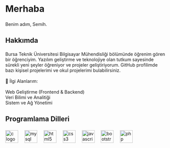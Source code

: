 <h1 align="left">Merhaba</h1>

###

<p align="left">Benim adım, Semih.</p>

###

<h2 align="left">Hakkımda</h2>

###

<p align="left">Bursa Teknik Üniversitesi Bilgisayar Mühendisliği bölümünde öğrenim gören bir öğrenciyim. Yazılım geliştirme ve teknolojiye olan tutkum sayesinde sürekli yeni şeyler öğreniyor ve projeler geliştiriyorum. GitHub profilimde bazı kişisel projelerimi ve okul projelerimi bulabilirsiniz.<br><br>🔭 İlgi Alanlarım:<br><br>Web Geliştirme (Frontend & Backend)<br>Veri Bilimi ve Analitiği<br>Sistem ve Ağ Yönetimi</p>

###

<h2 align="left">Programlama Dilleri</h2>

###

<div align="left">
  <img src="https://cdn.jsdelivr.net/gh/devicons/devicon/icons/c/c-original.svg" height="40" alt="c logo"  />
  <img width="12" />
  <img src="https://cdn.jsdelivr.net/gh/devicons/devicon/icons/mysql/mysql-original.svg" height="40" alt="mysql logo"  />
  <img width="12" />
  <img src="https://cdn.jsdelivr.net/gh/devicons/devicon/icons/html5/html5-original.svg" height="40" alt="html5 logo"  />
  <img width="12" />
  <img src="https://cdn.jsdelivr.net/gh/devicons/devicon/icons/css3/css3-original.svg" height="40" alt="css3 logo"  />
  <img width="12" />
  <img src="https://cdn.jsdelivr.net/gh/devicons/devicon/icons/javascript/javascript-original.svg" height="40" alt="javascript logo"  />
  <img width="12" />
  <img src="https://cdn.jsdelivr.net/gh/devicons/devicon/icons/bootstrap/bootstrap-original.svg" height="40" alt="bootstrap logo"  />
  <img width="12" />
  <img src="https://cdn.jsdelivr.net/gh/devicons/devicon/icons/php/php-original.svg" height="40" alt="php logo"  />
</div>

###
